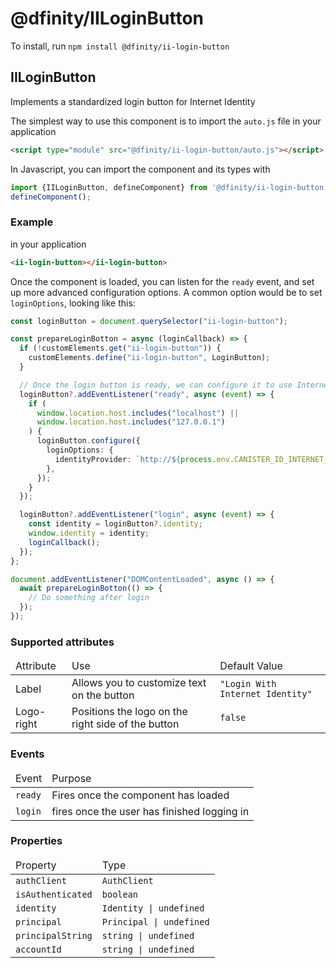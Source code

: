 # @dfinity/IILoginButton

To install, run `npm install @dfinity/ii-login-button`

## IILoginButton

Implements a standardized login button for Internet Identity

The simplest way to use this component is to import the `auto.js` file in your application

```html
<script type="module" src="@dfinity/ii-login-button/auto.js"></script>
```

In Javascript, you can import the component and its types with

```js
import {IILoginButton, defineComponent} from '@dfinity/ii-login-button';
defineComponent();
```

### Example

in your application

```html
<ii-login-button></ii-login-button>
```

Once the component is loaded, you can listen for the `ready` event, and set up more advanced configuration options. A common option would be to set `loginOptions`, looking like this:

```ts
const loginButton = document.querySelector("ii-login-button");

const prepareLoginBotton = async (loginCallback) => {
  if (!customElements.get("ii-login-button")) {
    customElements.define("ii-login-button", LoginButton);
  }

  // Once the login button is ready, we can configure it to use Internet Identity
  loginButton?.addEventListener("ready", async (event) => {
    if (
      window.location.host.includes("localhost") ||
      window.location.host.includes("127.0.0.1")
    ) {
      loginButton.configure({
        loginOptions: {
          identityProvider: `http://${process.env.CANISTER_ID_INTERNET_IDENTITY}.localhost:4943`,
        },
      });
    }
  });

  loginButton?.addEventListener("login", async (event) => {
    const identity = loginButton?.identity;
    window.identity = identity;
    loginCallback();
  });
};

document.addEventListener("DOMContentLoaded", async () => {
  await prepareLoginBotton(() => {
    // Do something after login
  });
});

```



### Supported attributes

<table>
  <thead>
    <tr>
      <td>Attribute</td>
      <td>Use</td>
      <td>Default Value</td>
    </tr>
  </thead>
  <tbody>
    <tr>
      <td>Label</td>
      <td>Allows you to customize text on the button</td>
      <td><code>"Login With Internet Identity"</code></td>
    </tr>
    <tr>
      <td>Logo-right</td>
      <td>Positions the logo on the right side of the button</td>
      <td><code>false</code></td>
    </tr>
  </tbody>
</table>

### Events

<table>
  <thead>
    <tr>
      <td>Event</td>
      <td>Purpose</td>
    </tr>
  </thead>
  <tbody>
    <tr>
      <td><code>ready</code></td>
      <td>Fires once the component has loaded</td>
    </tr>
    <tr>
      <td><code>login</code></td>
      <td>fires once the user has finished logging in</td>
    </tr>
  </tbody>
</table>

### Properties

<table>
  <thead>
    <tr>
      <td>Property</td>
      <td>Type</td>
    </tr>
  </thead>
  <tbody>
    <tr>
      <td><code>authClient</code></td>
      <td><code>AuthClient</code></td>
    </tr>
    <tr>
      <td><code>isAuthenticated</code></td>
      <td><code>boolean</code></td>
    </tr>
    <tr>
      <td><code>identity</code></td>
      <td><code>Identity | undefined</code></td>
    </tr>
    <tr>
      <td><code>principal</code></td>
      <td><code>Principal | undefined</code></td>
    </tr>
    <tr>
      <td><code>principalString</code></td>
      <td><code>string | undefined</code></td>
    </tr>
    <tr>
      <td><code>accountId</code></td>
      <td><code>string | undefined</code></td>
    </tr>
  </tbody>
</table>
